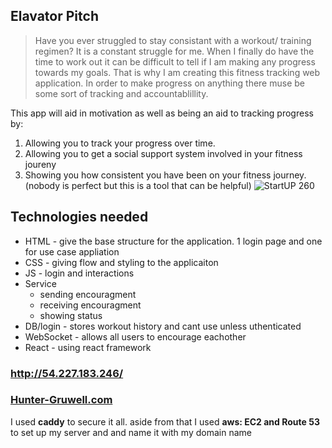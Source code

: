 ## Elavator Pitch
>Have you ever struggled to stay consistant with a workout/ training regimen?
>It is a constant struggle for me. When I finally do have the time to work out it can be difficult to tell if I am making any progress towards my goals.
>That is why I am creating this fitness tracking web application.
>In order to make progress on anything there muse be some sort of tracking and accountablillity.

This app will aid in motivation as well as being an aid to tracking progress by:
1. Allowing you to track your progress over time.
2. Allowing you to get a social support system involved in your fitness joureny 
3. Showing you how consistent you have been on your fitness journey. (nobody is perfect but this is a tool that can be helpful)
![StartUP 260](https://user-images.githubusercontent.com/108026570/215034661-d4d4c940-9355-4360-b7a1-9ba0abfc839c.jpeg)

## Technologies needed ##
+ HTML - give the base structure for the application. 1 login page and one for use case appliation 
+ CSS - giving flow and styling to the applicaiton
+ JS - login and interactions 
+ Service
  - sending encouragment
  - receiving encouragment
  - showing status
+ DB/login - stores workout history and cant use unless uthenticated
+ WebSocket - allows all users to encourage eachother 
+ React - using react framework
  


### http://54.227.183.246/ ###
### [Hunter-Gruwell.com](https://hunter-gruwell.com) ###
I used **caddy** to secure it all. aside from that I used **aws: EC2 and Route 53** to set up my server and and name it with my domain name
